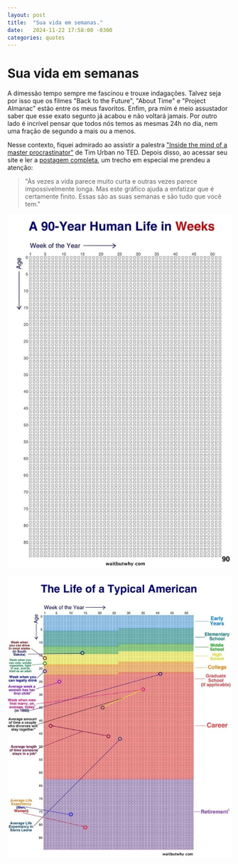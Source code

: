 ```yaml
---
layout: post
title:  "Sua vida em semanas."
date:   2024-11-22 17:58:00 -0300
categories: quotes
---
```

# Sua vida em semanas

A dimessão tempo sempre me fascinou e trouxe indagações. Talvez seja por isso que os filmes "Back to the Future", "About Time" e "Project Almanac" estão entre os meus favoritos. Enfim, pra mim é meio assustador saber que esse exato segunto já acabou e não voltará jamais. Por outro lado é incrível pensar que todos nós temos as mesmas 24h no dia, nem uma fração de segundo a mais ou a menos.

Nesse contexto, fiquei admirado ao assistir a palestra ["Inside the mind of a master procrastinator"](https://www.youtube.com/watch?v=arj7oStGLkU) de Tim Urban no TED. Depois disso, ao acessar seu site e ler a [postagem completa](https://waitbutwhy.com/2014/05/life-weeks.html), um trecho em especial me prendeu a atenção:

>"Às vezes a vida parece muito curta e outras vezes parece impossivelmente longa. Mas este gráfico ajuda a enfatizar que é certamente finito. Essas são as suas semanas e são tudo que você tem."

![A 90 Year Human Life in Weeks](_images/90-anos-vida-em-semanas.jpg)

![The Life of a Typical American](/_images/vida-em-semanas-de-um-americano-tipico.jpg)
